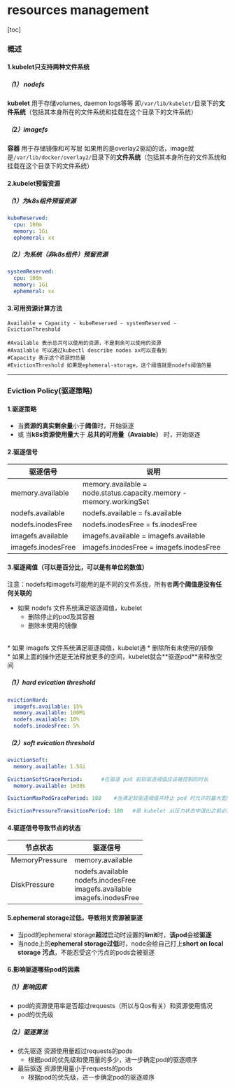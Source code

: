 # resources management

[toc]

### 概述

#### 1.kubelet只支持两种文件系统

##### （1） nodefs
**kubelet** 用于存储volumes, daemon logs等等
即`/var/lib/kubelet/`目录下的**文件系统**（包括其本身所在的文件系统和挂载在这个目录下的文件系统）

##### （2）imagefs
**容器** 用于存储镜像和可写层
如果用的是overlay2驱动的话，image就是`/var/lib/docker/overlay2/`目录下的**文件系统**（包括其本身所在的文件系统和挂载在这个目录下的文件系统）

#### 2.kubelet预留资源

##### （1）为k8s组件预留资源
```yaml
kubeReserved:
  cpu: 100m
  memory: 1Gi
  ephemeral: xx
```

##### （2）为系统（非k8s组件）预留资源
```yaml
systemReserved:
  cpu: 100m
  memory: 1Gi
  ephemeral: xx
```

#### 3.可用资源计算方法

```shell
Available = Capacity - kubeReserved - systemReserved - EvictionThreshold

#Available 表示总共可以使用的资源，不是剩余可以使用的资源
#Available 可以通过kubectl describe nodes xx可以查看到
#Capacity 表示这个资源的总量
#EvictionThreshold 如果是ephemeral-storage，这个阈值就是nodefs阈值的量
```

***

### Eviction Policy(驱逐策略)

#### 1.驱逐策略
* 当**资源的真实剩余量**小于**阈值**时，开始驱逐
* 或 当**k8s资源使用量**大于 **总共的可用量（Avaiable）** 时，开始驱逐

#### 2.驱逐信号
|驱逐信号|说明|
|-|-|
|memory.available|memory.available = node.status.capacity.memory - memory.workingSet|
|nodefs.available|nodefs.available = fs.available|
|nodefs.inodesFree|nodefs.inodesFree = fs.inodesFree|
|imagefs.available|imagefs.available = imagefs.available|
|imagefs.inodesFree|imagefs.inodesFree = imagefs.inodesFree|

#### 3.驱逐阈值（可以是百分比，可以是有单位的数值）
注意：nodefs和imagefs可能用的是不同的文件系统，所有者**两个阈值是没有任何关联的**
* 如果 nodefs 文件系统满足驱逐阈值，kubelet
  * 删除停止的pod及其容器
  * 删除未使用的镜像
</br>
* 如果 imagefs 文件系统满足驱逐阈值，kubelet通
  * 删除所有未使用的镜像
</br>
* 如果上面的操作还是无法释放更多的空间，kubelet就会**驱逐pod**来释放空间

##### （1）hard evication threshold
```yaml
evictionHard:
  imagefs.available: 15%
  memory.available: 100Mi
  nodefs.available: 10%
  nodefs.inodesFree: 5%
```
##### （2）soft evication threshold
```yaml
evictionSoft:
  memory.available: 1.5Gi

EvictionSoftGracePeriod:      #在驱逐 pod 前软驱逐阈值应该被控制的时长
  memory.available: 1m30s

EvictionMaxPodGracePeriod: 180    #当满足软驱逐阈值并终止 pod 时允许的最大宽限期值（秒数）

EvictionPressureTransitionPeriod: 180   #是 kubelet 从压力状态中退出之前必须等待的时长，防止节点在软驱逐阈值的上下振荡
```

#### 4.驱逐信号导致节点的状态
|节点状态|驱逐信号|
|-|-|
|MemoryPressure|memory.available|
|DiskPressure|nodefs.available</br>nodefs.inodesFree</br>imagefs.available</br>imagefs.inodesFree|

#### 5.ephemeral storage过低，导致相关资源被驱逐
* 当pod的ephemeral storage**超过**启动时设置的**limit**时，**该pod**会被**驱逐**
* 当node上的**ephemeral storage过低**时，node会给自己打上**short on local storage** **污点**，不能忍受这个污点的pods会被驱逐

#### 6.影响驱逐哪些pod的因素

##### （1）影响因素
* pod的资源使用率是否超过requests（所以与Qos有关）和资源使用情况
* pod的优先级

##### （2）驱逐算法
* 优先驱逐 资源使用量超过requests的pods
  * 根据pod的优先级和使用量的多少，进一步确定pod的驱逐顺序
* 最后驱逐 资源使用量小于requests的pods
  * 根据pod的优先级，进一步确定pod的驱逐顺序
